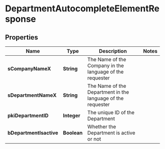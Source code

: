 

# DepartmentAutocompleteElementResponse

## Properties

Name | Type | Description | Notes
------------ | ------------- | ------------- | -------------
**sCompanyNameX** | **String** | The Name of the Company in the language of the requester | 
**sDepartmentNameX** | **String** | The Name of the Department in the language of the requester | 
**pkiDepartmentID** | **Integer** | The unique ID of the Department | 
**bDepartmentIsactive** | **Boolean** | Whether the Department is active or not | 




